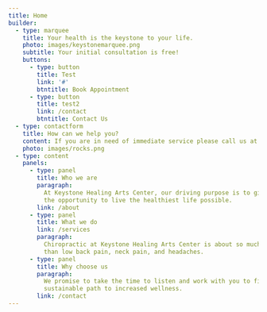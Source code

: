 ```yaml
---
title: Home
builder:
  - type: marquee
    title: Your health is the keystone to your life.
    photo: images/keystonemarquee.png
    subtitle: Your initial consultation is free!
    buttons:
      - type: button
        title: Test
        link: '#'
        btntitle: Book Appointment
      - type: button
        title: test2
        link: /contact
        btntitle: Contact Us
  - type: contactform
    title: How can we help you?
    content: If you are in need of immediate service please call us at (919) 896-8715.
    photo: images/rocks.png
  - type: content
    panels:
      - type: panel
        title: Who we are
        paragraph:
          At Keystone Healing Arts Center, our driving purpose is to give you
          the opportunity to live the healthiest life possible.
        link: /about
      - type: panel
        title: What we do
        link: /services
        paragraph:
          Chiropractic at Keystone Healing Arts Center is about so much more
          than low back pain, neck pain, and headaches.
      - type: panel
        title: Why choose us
        paragraph:
          We promise to take the time to listen and work with you to find a
          sustainable path to increased wellness.
        link: /contact
---
```

